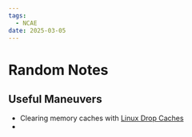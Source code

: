 ```yaml
---
tags:
  - NCAE
date: 2025-03-05
---
```

# Random Notes

## Useful Maneuvers
- Clearing memory caches with [Linux Drop Caches](Linux%20Drop%20Caches.md)
- 